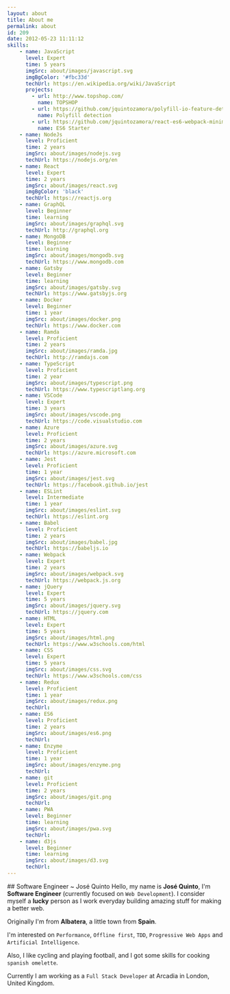 ```yaml
---
layout: about
title: About me
permalink: about
id: 209
date: 2012-05-23 11:11:12
skills:
    - name: JavaScript
      level: Expert
      time: 5 years
      imgSrc: about/images/javascript.svg
      imgBgColor: '#fbc33d'
      techUrl: https://en.wikipedia.org/wiki/JavaScript
      projects:
        - url: http://www.topshop.com/
          name: TOPSHOP
        - url: https://github.com/jquintozamora/polyfill-io-feature-detection
          name: Polyfill detection 
        - url: https://github.com/jquintozamora/react-es6-webpack-minimal-starter-template
          name: ES6 Starter
    - name: NodeJs
      level: Proficient
      time: 2 years
      imgSrc: about/images/nodejs.svg
      techUrl: https://nodejs.org/en
    - name: React
      level: Expert
      time: 2 years
      imgSrc: about/images/react.svg
      imgBgColor: 'black'
      techUrl: https://reactjs.org
    - name: GraphQL
      level: Beginner
      time: learning
      imgSrc: about/images/graphql.svg
      techUrl: http://graphql.org
    - name: MongoDB
      level: Beginner
      time: learning
      imgSrc: about/images/mongodb.svg
      techUrl: https://www.mongodb.com
    - name: Gatsby
      level: Beginner
      time: learning
      imgSrc: about/images/gatsby.svg
      techUrl: https://www.gatsbyjs.org
    - name: Docker
      level: Beginner
      time: 1 year
      imgSrc: about/images/docker.png
      techUrl: https://www.docker.com
    - name: Ramda
      level: Proficient
      time: 2 years
      imgSrc: about/images/ramda.jpg
      techUrl: http://ramdajs.com
    - name: TypeScript
      level: Proficient
      time: 2 year
      imgSrc: about/images/typescript.png
      techUrl: https://www.typescriptlang.org
    - name: VSCode
      level: Expert
      time: 3 years
      imgSrc: about/images/vscode.png
      techUrl: https://code.visualstudio.com
    - name: Azure
      level: Proficient
      time: 2 years
      imgSrc: about/images/azure.svg
      techUrl: https://azure.microsoft.com
    - name: Jest
      level: Proficient
      time: 1 year
      imgSrc: about/images/jest.svg
      techUrl: https://facebook.github.io/jest
    - name: ESLint
      level: Intermediate
      time: 1 year
      imgSrc: about/images/eslint.svg
      techUrl: https://eslint.org
    - name: Babel
      level: Proficient
      time: 2 years
      imgSrc: about/images/babel.jpg
      techUrl: https://babeljs.io
    - name: Webpack
      level: Expert
      time: 2 years
      imgSrc: about/images/webpack.svg
      techUrl: https://webpack.js.org
    - name: jQuery
      level: Expert
      time: 5 years
      imgSrc: about/images/jquery.svg
      techUrl: https://jquery.com
    - name: HTML
      level: Expert
      time: 5 years
      imgSrc: about/images/html.png
      techUrl: https://www.w3schools.com/html
    - name: CSS
      level: Expert
      time: 5 years
      imgSrc: about/images/css.svg
      techUrl: https://www.w3schools.com/css
    - name: Redux
      level: Proficient
      time: 1 year
      imgSrc: about/images/redux.png
      techUrl: 
    - name: ES6
      level: Proficient
      time: 2 years
      imgSrc: about/images/es6.png
      techUrl: 
    - name: Enzyme
      level: Proficient
      time: 1 year
      imgSrc: about/images/enzyme.png
      techUrl: 
    - name: git
      level: Proficient
      time: 2 years
      imgSrc: about/images/git.png
      techUrl: 
    - name: PWA
      level: Beginner
      time: learning
      imgSrc: about/images/pwa.svg
      techUrl: 
    - name: d3js
      level: Beginner
      time: learning
      imgSrc: about/images/d3.svg
      techUrl: 
---
```


## Software Engineer ~ José Quinto
Hello, my name is **José Quinto**, I'm **Software Engineer** (currently focused on `Web Development`). I consider myself a **lucky** person as I work everyday building amazing stuff for making a better web. 

Originally I'm from **Albatera**, a little town from **Spain**.

I'm interested on `Performance`, `Offline first`, `TDD`, `Progressive Web Apps` and `Artificial Intelligence`.

Also, I like cycling and playing football, and I got some skills for cooking `spanish omelette`.
  
Currently I am working as a `Full Stack Developer` at Arcadia in London, United Kingdom.
